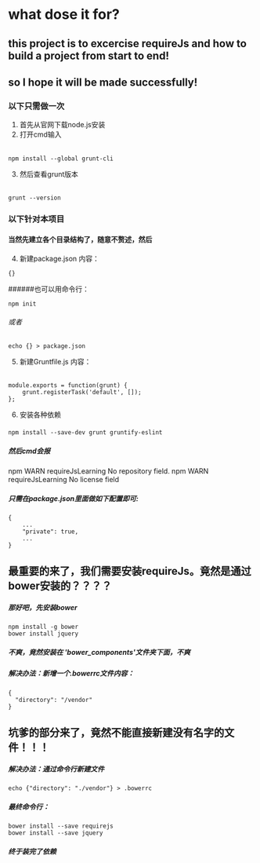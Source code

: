 # what dose it for?
## this project is to excercise requireJs and  how to build a project from start to end!
## so I hope it will be made successfully!
### 以下只需做一次
1. 首先从官网下载node.js安装
2. 打开cmd输入
###### 
```
npm install --global grunt-cli
```
3. 然后查看grunt版本
######
```
grunt --version
```
### 以下针对本项目
#### 当然先建立各个目录结构了，随意不赘述，然后
4. 新建package.json 内容：
```
{}
```
######也可以用命令行：
```
npm init
```
###### 或者
```
echo {} > package.json
```
5. 新建Gruntfile.js 内容：
######
```
module.exports = function(grunt) {
    grunt.registerTask('default', []);
};
```
6. 安装各种依赖
####
```
npm install --save-dev grunt gruntify-eslint
```
##### 然后cmd会报
npm WARN requireJsLearning No repository field.
npm WARN requireJsLearning No license field
##### 只需在package.json里面做如下配置即可:
```
{
    ...
    "private": true,
    ...
}
```
## 最重要的来了，我们需要安装requireJs。竟然是通过bower安装的？？？？
##### 那好吧，先安装bower
```
npm install -g bower
bower install jquery
```
##### 不爽，竟然安装在 'bower_components'文件夹下面，不爽
##### 解决办法：新增一个.bowerrc文件内容：
```
{
  "directory": "/vendor"
}
```
## 坑爹的部分来了，竟然不能直接新建没有名字的文件！！！
##### 解决办法：通过命令行新建文件
```
echo {"directory": "./vendor"} > .bowerrc
```
##### 最终命令行：
```
bower install --save requirejs
bower install --save jquery
```
##### 终于装完了依赖